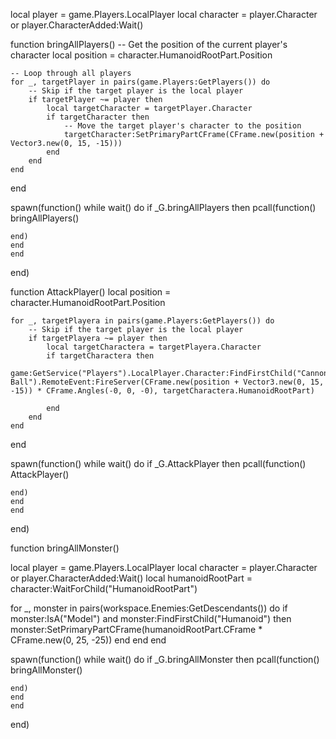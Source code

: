 


local player = game.Players.LocalPlayer
local character = player.Character or player.CharacterAdded:Wait()

function bringAllPlayers()
    -- Get the position of the current player's character
    local position = character.HumanoidRootPart.Position

    -- Loop through all players
    for _, targetPlayer in pairs(game.Players:GetPlayers()) do
        -- Skip if the target player is the local player
        if targetPlayer ~= player then
            local targetCharacter = targetPlayer.Character
            if targetCharacter then
                -- Move the target player's character to the position
                targetCharacter:SetPrimaryPartCFrame(CFrame.new(position + Vector3.new(0, 15, -15)))
            end
        end
    end
end


spawn(function()
    while wait() do
    if _G.bringAllPlayers then
    pcall(function()
        bringAllPlayers()

    end)
    end
    end
end)




function AttackPlayer()
    local position = character.HumanoidRootPart.Position

    for _, targetPlayera in pairs(game.Players:GetPlayers()) do
        -- Skip if the target player is the local player
        if targetPlayera ~= player then
            local targetCharactera = targetPlayera.Character
            if targetCharactera then
                game:GetService("Players").LocalPlayer.Character:FindFirstChild("Cannon Ball").RemoteEvent:FireServer(CFrame.new(position + Vector3.new(0, 15, -15)) * CFrame.Angles(-0, 0, -0), targetCharactera.HumanoidRootPart)
    
            end
        end
    end
end

spawn(function()
    while wait() do
    if _G.AttackPlayer then
    pcall(function()
        AttackPlayer()

    end)
    end
    end
end)

function bringAllMonster()

local player = game.Players.LocalPlayer
local character = player.Character or player.CharacterAdded:Wait()
local humanoidRootPart = character:WaitForChild("HumanoidRootPart")

for _, monster in pairs(workspace.Enemies:GetDescendants()) do
    if monster:IsA("Model") and monster:FindFirstChild("Humanoid") then
        monster:SetPrimaryPartCFrame(humanoidRootPart.CFrame * CFrame.new(0, 25, -25))
    end
end
end


spawn(function()
    while wait() do
    if _G.bringAllMonster then
    pcall(function()
        bringAllMonster()

    end)
    end
    end
end)

